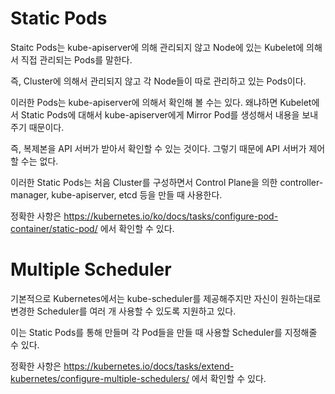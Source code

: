 # Static Pods

Staitc Pods는 kube-apiserver에 의해 관리되지 않고 Node에 있는 Kubelet에 의해서 직접 관리되는 Pods를 말한다.

즉, Cluster에 의해서 관리되지 않고 각 Node들이 따로 관리하고 있는 Pods이다.

이러한 Pods는 kube-apiserver에 의해서 확인해 볼 수는 있다. 왜냐하면 Kubelet에서 Static Pods에 대해서 kube-apiserver에게 Mirror Pod를 생성해서 내용을 보내주기 때문이다.

즉, 복제본을 API 서버가 받아서 확인할 수 있는 것이다. 그렇기 때문에 API 서버가 제어할 수는 없다.

이러한 Static Pods는 처음 Cluster를 구성하면서 Control Plane을 의한 controller-manager, kube-apiserver, etcd 등을 만들 때 사용한다. 

정확한 사항은 https://kubernetes.io/ko/docs/tasks/configure-pod-container/static-pod/ 에서 확인할 수 있다.

# Multiple Scheduler

기본적으로 Kubernetes에서는 kube-scheduler를 제공해주지만 자신이 원하는대로 변경한 Scheduler를 여러 개 사용할 수 있도록 지원하고 있다.

이는 Static Pods를 통해 만들며 각 Pod들을 만들 때 사용할 Scheduler를 지정해줄 수 있다.

정확한 사항은 https://kubernetes.io/docs/tasks/extend-kubernetes/configure-multiple-schedulers/ 에서 확인할 수 있다.
